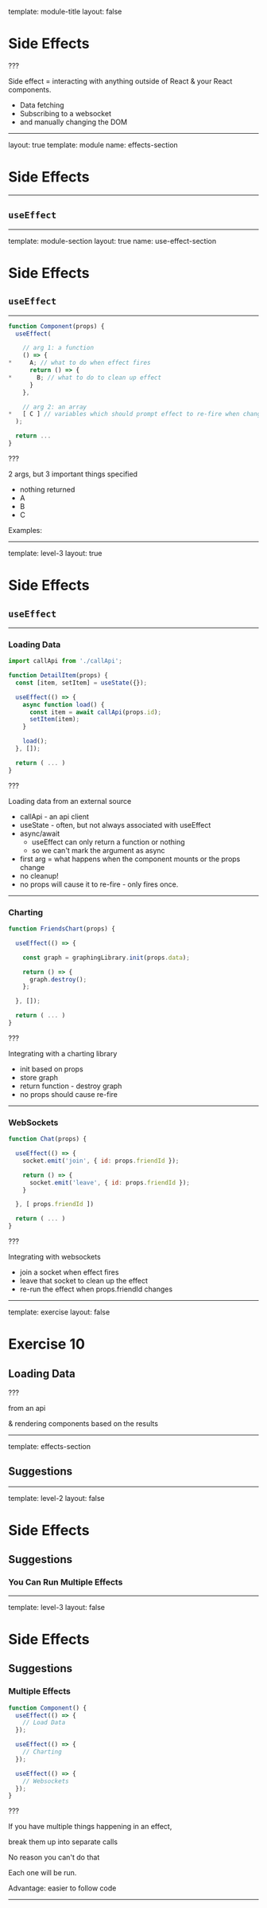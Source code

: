 template: module-title
layout: false

# Side Effects

???

Side effect = interacting with anything outside of React & your React components.

- Data fetching
- Subscribing to a websocket
- and manually changing the DOM

---

layout: true
template: module
name: effects-section

# Side Effects

---

## `useEffect`

---

template: module-section
layout: true
name: use-effect-section

# Side Effects

## `useEffect`

---

```jsx
function Component(props) {
  useEffect(

    // arg 1: a function
    () => {
*     A; // what to do when effect fires
      return () => {
*       B; // what to do to clean up effect
      }
    },

    // arg 2: an array
*   [ C ] // variables which should prompt effect to re-fire when changed
  );

  return ...
}
```

???

2 args, but 3 important things specified

- nothing returned
- A
- B
- C

Examples:

---

template: level-3
layout: true

# Side Effects

## `useEffect`

---

### Loading Data

```jsx
import callApi from './callApi';

function DetailItem(props) {
  const [item, setItem] = useState({});

  useEffect(() => {
    async function load() {
      const item = await callApi(props.id);
      setItem(item);
    }

    load();
  }, []);

  return ( ... )
}
```

???

Loading data from an external source

- callApi - an api client
- useState - often, but not always associated with useEffect
- async/await
  - useEffect can only return a function or nothing
  - so we can't mark the argument as async
- first arg = what happens when the component mounts or the props change
- no cleanup!
- no props will cause it to re-fire - only fires once.

---

### Charting

```jsx
function FriendsChart(props) {

  useEffect(() => {

    const graph = graphingLibrary.init(props.data);

    return () => {
      graph.destroy();
    };

  }, []);

  return ( ... )
}
```

???

Integrating with a charting library

- init based on props
- store graph
- return function - destroy graph
- no props should cause re-fire

---

### WebSockets

```jsx
function Chat(props) {

  useEffect(() => {
    socket.emit('join', { id: props.friendId });

    return () => {
      socket.emit('leave', { id: props.friendId });
    }

  }, [ props.friendId ])

  return ( ... )
}
```

???

Integrating with websockets

- join a socket when effect fires
- leave that socket to clean up the effect
- re-run the effect when props.friendId changes

---

template: exercise
layout: false

# Exercise 10

## Loading Data

???

from an api

& rendering components based on the results

---

template: effects-section

## Suggestions

---

template: level-2
layout: false

# Side Effects

## Suggestions

### You Can Run Multiple Effects

---

template: level-3
layout: false

# Side Effects

## Suggestions

### Multiple Effects

```jsx
function Component() {
  useEffect(() => {
    // Load Data
  });

  useEffect(() => {
    // Charting
  });

  useEffect(() => {
    // Websockets
  });
}
```

???

If you have multiple things happening in an effect,

break them up into separate calls

No reason you can't do that

Each one will be run.

Advantage: easier to follow code

---
